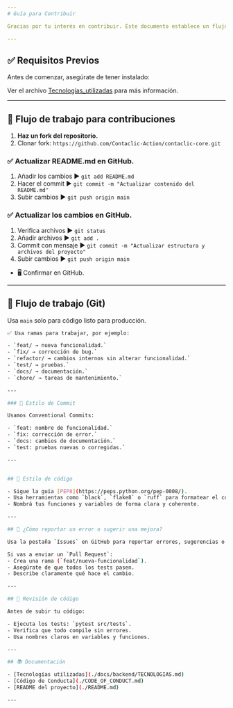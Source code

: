 ```yaml
---
# Guía para Contribuir

Gracias por tu interés en contribuir. Este documento establece un flujo de trabajo claro y estandarizado para mantener la calidad del código en **Contaclic Action**.

---
```


## ✅ Requisitos Previos

Antes de comenzar, asegúrate de tener instalado:

Ver el archivo [Tecnologías_utilizadas](./docs/backend/TECNOLOGIAS.md) para más información.

---

## 🔁 Flujo de trabajo para contribuciones

1. **Haz un fork del repositorio.**
2. Clonar fork:
`https://github.com/Contaclic-Action/contaclic-core.git`

### ✅ Actualizar README.md en GitHub.

1. Añadir los cambios   ▶ `git add README.md`
2. Hacer el commit      ▶ `git commit -m "Actualizar contenido del README.md"`
3. Subir cambios        ▶ `git push origin main`


### ✅ Actualizar los cambios en GitHub.

1. Verifica archivos    ▶ `git status`
2. Añadir archivos      ▶ `git add .`
3. Commit con mensaje   ▶ `git commit -m "Actualizar estructura y archivos del proyecto"`
4. Subir cambios        ▶ `git push origin main`


- 🖥️ Confirmar en GitHub.

---

## 🔀 Flujo de trabajo (Git)

 Usa `main` solo para código listo para producción.

```bash
✅ Usa ramas para trabajar, por ejemplo:

- `feat/ → nueva funcionalidad.`
- `fix/ → corrección de bug.`
- `refactor/ → cambios internos sin alterar funcionalidad.`
- `test/ → pruebas.`
- `docs/ → documentación.`
- `chore/ → tareas de mantenimiento.`

---

### 💬 Estilo de Commit

Usamos Conventional Commits:

- `feat: nombre de funcionalidad.`
- `fix: corrección de error.`
- `docs: cambios de documentación.`
- `test: pruebas nuevas o corregidas.`

---


## 🧹 Estilo de código

- Sigue la guía [PEP8](https://peps.python.org/pep-0008/).
- Usa herramientas como `black`, `flake8` o `ruff` para formatear el código.
- Nombrá tus funciones y variables de forma clara y coherente.

---

## 🧩 ¿Cómo reportar un error o sugerir una mejora?

Usa la pestaña `Issues` en GitHub para reportar errores, sugerencias o mejoras.

Si vas a enviar un `Pull Request`:
- Crea una rama (`feat/nueva-funcionalidad`).
- Asegúrate de que todos los tests pasen.
- Describe claramente qué hace el cambio.

---

## 🔎 Revisión de código

Antes de subir tu código:

- Ejecuta los tests: `pytest src/tests`.
- Verifica que todo compile sin errores.
- Usa nombres claros en variables y funciones.

---

## 📚 Documentación

- [Tecnologías utilizadas](./docs/backend/TECNOLOGIAS.md)
- [Código de Conducta](./CODE_OF_CONDUCT.md)
- [README del proyecto](./README.md)

---


          

